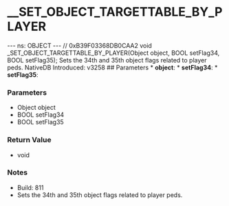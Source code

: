 # __SET_OBJECT_TARGETTABLE_BY_PLAYER

--- ns: OBJECT ---  // 0xB39F03368DB0CAA2 void _SET_OBJECT_TARGETTABLE_BY_PLAYER(Object object, BOOL setFlag34, BOOL setFlag35); Sets the 34th and 35th object flags related to player peds.  NativeDB Introduced: v3258   ## Parameters * **object**: * **setFlag34**: * **setFlag35**:

### Parameters
* Object object
* BOOL setFlag34
* BOOL setFlag35

### Return Value
* void

### Notes
* Build: 811
* Sets the 34th and 35th object flags related to player peds.

